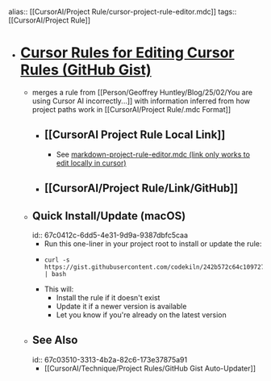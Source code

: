alias:: [[CursorAI/Project Rule/cursor-project-rule-editor.mdc]]
tags:: [[CursorAI/Project Rule]]

- # [Cursor Rules for Editing Cursor Rules (GitHub Gist)](https://gist.github.com/codekiln/242b572c64c1097277fd4c831db91c10)
	- merges a rule from [[Person/Geoffrey Huntley/Blog/25/02/You are using Cursor AI incorrectly...]] with information inferred from how project paths work in [[CursorAI/Project Rule/.mdc Format]]
		- ## [[CursorAI Project Rule Local Link]]
			- See [markdown-project-rule-editor.mdc (link only works to edit locally in cursor)](cursor://../.cursor/rules/cursor-project-rule-editor.mdc)
		- ## [[CursorAI/Project Rule/Link/GitHub]]
	- ## Quick Install/Update (macOS)
	  id:: 67c0412c-6dd5-4e31-9d9a-9387dbfc5caa
		- Run this one-liner in your project root to install or update the rule:
		- ```
		  curl -s https://gist.githubusercontent.com/codekiln/242b572c64c1097277fd4c831db91c10/raw/update.sh | bash
		  ```
		- This will:
			- Install the rule if it doesn't exist
			- Update it if a newer version is available
			- Let you know if you're already on the latest version
	- ## See Also 
	  id:: 67c03510-3313-4b2a-82c6-173e37875a91
		- [[CursorAI/Technique/Project Rules/GitHub Gist Auto-Updater]]